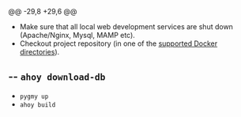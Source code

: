 @@ -29,8 +29,6 @@
 - Make sure that all local web development services are shut down (Apache/Nginx, Mysql, MAMP etc).
 - Checkout project repository (in one of the [supported Docker directories](https://docs.docker.com/desktop/settings-and-maintenance/settings/#virtual-file-shares)).
 
-- `ahoy download-db`
-
 - `pygmy up`
 - `ahoy build`
 
